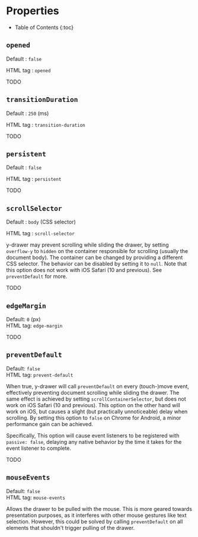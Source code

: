 # Properties

* Table of Contents
{:toc}

## `opened`
Default
: `false`

HTML tag
: `opened`


TODO

## `transitionDuration`
Default
: `250` (ms)

HTML tag
: `transition-duration`

TODO

## `persistent`
Default
: `false`

HTML tag
: `persistent`

TODO

## `scrollSelector`
Default
: `body` (CSS selector)  

HTML tag
: `scroll-selector`

y-drawer may prevent scrolling while sliding the drawer,
by setting `overflow-y` to `hidden` on the container responsible for scrolling
(usually the document body).
The container can be changed by providing a different CSS selector.
The behavior can be disabled by setting it to `null`.
Note that this option does not work with iOS Safari (10 and previous).
See `preventDefault` for more.

TODO

## `edgeMargin`
Default: `0` (px)  
HTML tag: `edge-margin`

TODO

## `preventDefault`
Default: `false`  
HTML tag: `prevent-default`

When true, y-drawer will call `preventDefault` on every (touch-)move event,
effectively preventing document scrolling while sliding the drawer.
The same effect is achieved by setting `scrollContainerSelector`,
but does not work on iOS Safari (10 and previous).
This option on the other hand will work on iOS,
but causes a slight (but practically unnoticeable) delay when scrolling.
By setting this option to `false` on Chrome for Android,
a minor performance gain can be achieved.

Specifically, This option will cause event listeners to be registered with `passive: false`,
delaying any native behavior by the time it takes for the event listener to complete.

TODO

## `mouseEvents`
Default: `false`  
HTML tag: `mouse-events`

Allows the drawer to be pulled with the mouse. This is more geared towards presentation purposes,
as it interferes with other mouse gestures like text selection. However, this could be solved by calling
`preventDefault` on all elements that shouldn't trigger pulling of the drawer.

